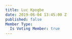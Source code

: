 ```yaml
---
title: Luc Kpogbe
date: 2019-06-04 13:45:00 Z
published: false
Member Type:
  Is Voting Member: true
---
```


